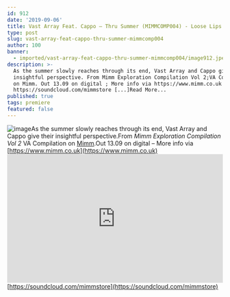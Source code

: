 ```yaml
---
id: 912
date: '2019-09-06'
title: Vast Array Feat. Cappo – Thru Summer (MIMMCOMP004) - Loose Lips
type: post
slug: vast-array-feat-cappo-thru-summer-mimmcomp004
author: 100
banner:
  - imported/vast-array-feat-cappo-thru-summer-mimmcomp004/image912.jpeg
description: >-
  As the summer slowly reaches through its end, Vast Array and Cappo give their
  insightful perspective. From Mimm Exploration Compilation Vol 2;VA Compilation
  on Mimm. Out 13.09 on digital ; More info via https://www.mimm.co.uk
  https://soundcloud.com/mimmstore [...]Read More...
published: true
tags: premiere
featured: false
---
```

![image](../imported/vast-array-feat-cappo-thru-summer-mimmcomp004/image912.jpeg)As the summer slowly reaches through its end, Vast Array and Cappo give their insightful perspective.From _Mimm Exploration Compilation Vol 2_ VA Compilation on [Mimm](https://www.mimm.co.uk).Out 13.09 on digital – More info via [](https://www.mimm.co.uk/)[https://www.mimm.co.uk](https://www.mimm.co.uk)<iframe width='100%' height='300' scrolling='no' frameborder='no' allow='autoplay' src='https://w.soundcloud.com/player/?url=https%3A//api.soundcloud.com/tracks/677193633&color=%23ff5500&auto_play=false&hide_related=false&show_comments=true&show_user=true&show_reposts=false&show_teaser=true'></iframe>[](https://soundcloud.com/mimmstore)[https://soundcloud.com/mimmstore](https://soundcloud.com/mimmstore)